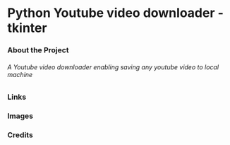 # Python Youtube video downloader - tkinter

### About the Project
###### A Youtube video downloader enabling saving any youtube video to local machine

### Links

### Images

### Credits

